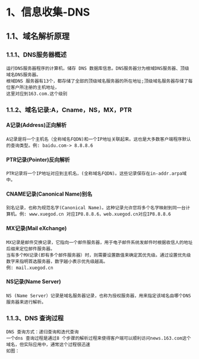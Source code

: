 # 1、信息收集-DNS
## 1.1、域名解析原理
### 1.1.1、DNS服务器概述
    运行DNS服务器程序的计算机，储存 DNS 数据库信息。DNS服务器分为根域DNS服务器、顶级域名DNS服务器。
    根域DNS 服务器有13个，都存储了全部的顶级域名服务器的所在地址;顶级域名服务器存储了每位客户所注册的主机地址，
    这里对应到163.com.这个级别
### 1.1.2、域名记录:A，Cname，NS，MX，PTR
#### A记录(Address)正向解析
    A记录是将一个主机名（全称域名FQDN)和一个IP地址关联起来。这也是大多数客户端程序默认的查询类型。例: baidu.com-> 8.8.8.6
#### PTR记录(Pointer)反向解析
    PTR记录将一个IP地址对应到主机名，(全称域名FQDN)。这些记录保存在in-addr.arpa域中。
#### CNAME记录(Canonical Name)别名
    别名记录，也称为规范名字(Canonical Name)。这种记录允许您将多个名字映射到同一台计算机。例: www.xuegod.cn 对应IP8.8.8.6，web.xuegod.cn对应IP8.8.8.6
#### MX记录(Mail eXchange) 
    MX记录是邮件交换记录，它指向一个邮件服务器，用于电子邮件系统发邮件时根据收信人的地址后缀来定位邮件服务器。
    当有多个MX记录(即有多个邮件服务器）时，则需要设置数值来确定其优先级。通过设置优先级数字来指明首选服务器，数字越小表示优先级越高。
    例: mail.xuegod.cn
#### NS记录(Name Server) 
    NS (Name Server）记录是域名服务器记录，也称为授权服务器，用来指定该域名由哪个DNS 服务器来进行解析。

### 1.1.3、DNS 查询过程
    DNS 查询方式：递归查询和迭代查询
    一个dns 查询过程是通过8 个步骤的解析过程来使得客户端可以顺利访问news.163.com这个域名，但实际应用中，通常这个过程很迅速
    如图：
    
    
